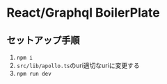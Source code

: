 # React/Graphql BoilerPlate
## セットアップ手順
1. `npm i`
2. `src/lib/apollo.ts`のuri適切なuriに変更する
3. `npm run dev`
